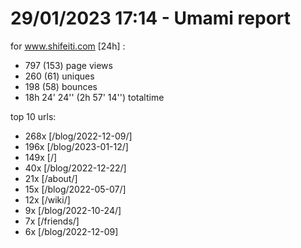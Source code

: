 # 29/01/2023 17:14 - Umami report
for www.shifeiti.com [24h] :

 - 797 (153) page views
 - 260 (61) uniques
 - 198 (58) bounces
 - 18h 24' 24'' (2h 57' 14'') totaltime


top 10 urls:
 - 268x [/blog/2022-12-09/]
 - 196x [/blog/2023-01-12/]
 - 149x [/]
 - 40x [/blog/2022-12-22/]
 - 21x [/about/]
 - 15x [/blog/2022-05-07/]
 - 12x [/wiki/]
 - 9x [/blog/2022-10-24/]
 - 7x [/friends/]
 - 6x [/blog/2022-12-09]


